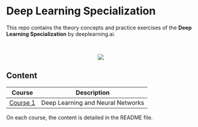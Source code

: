 # Deep Learning Specialization


This repo contains the theory concepts and practice exercises of the **Deep Learning Specialization** by deeplearning.ai.

<br/>

<p align="center">
  
  <img src="https://www.nvidia.com/content/dam/en-zz/Solutions/deep-learning/deep-learning-education/deep-learning-education-deep-learning-ai-297-udtm.png">

</p>


## Content


| Course | Description|
|----------|-------------|
| [Course 1](https://github.com/miguelfzafra/Deep-Learning-Specialization/tree/master/01.%20Deep%20Learning%20and%20Neural%20Networks)| Deep Learning and Neural Networks|

On each course, the content is detailed in the README file.